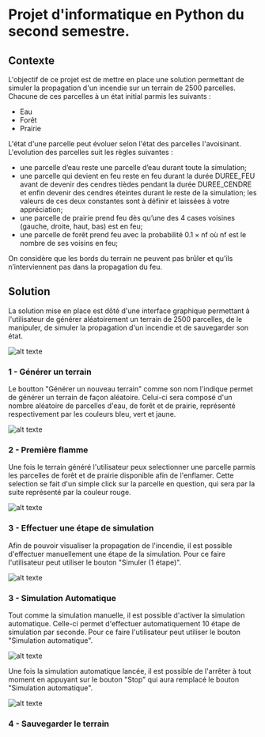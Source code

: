 # Projet d'informatique en Python du second semestre. 

## Contexte
L'objectif de ce projet est de mettre en place une solution permettant de simuler la propagation d'un incendie sur un terrain de 2500 parcelles. Chacune de ces parcelles à un état initial parmis les suivants :

- Eau
- Forêt
- Prairie

L'état d'une parcelle peut évoluer selon l'état des parcelles l'avoisinant. L'evolution des parcelles suit les règles suivantes : 

- une parcelle d’eau reste une parcelle d’eau durant toute la simulation;
- une parcelle qui devient en feu reste en feu durant la durée DUREE_FEU avant de devenir des cendres tièdes pendant la durée DUREE_CENDRE et enfin devenir des cendres éteintes durant le reste de la simulation; les valeurs de ces deux constantes sont à définir et laissées à votre appréciation;
- une parcelle de prairie prend feu dès qu’une des 4 cases voisines (gauche, droite, haut, bas) est en feu;
- une parcelle de forêt prend feu avec la probabilité 0.1 × nf où nf est le nombre de ses voisins en feu;

On considère que les bords du terrain ne peuvent pas brûler et qu’ils n’interviennent pas dans la propagation du feu.

## Solution
La solution mise en place est dôté d'une interface graphique permettant à l'utilisateur de générer aléatoirement un terrain de 2500 parcelles, de le manipuler, de simuler la propagation d'un incendie et de sauvegarder son état.

![alt texte](https://github.com/Nathan-Carre/projet_incendie/blob/main/ressources/Capture01.PNG)

### 1 - Générer un terrain 

Le boutton "Générer un nouveau terrain" comme son nom l'indique permet de générer un terrain de façon aléatoire. Celui-ci sera composé d'un nombre aléatoire de parcelles d'eau, de forêt et de prairie, représenté respectivement par les couleurs bleu, vert et jaune.

![alt texte](https://github.com/Nathan-Carre/projet_incendie/blob/main/ressources/Capture02.png)


### 2 - Première flamme 

Une fois le terrain généré l'utilisateur peux selectionner une parcelle parmis les parcelles de forêt et de prairie disponible afin de l'enflamer. Cette selection se fait d'un simple click sur la parcelle en question, qui sera par la suite représenté par la couleur rouge.

![alt texte](https://github.com/Nathan-Carre/projet_incendie/blob/main/ressources/Capture03.PNG)

### 3 - Effectuer une étape de simulation

Afin de pouvoir visualiser la propagation de l'incendie, il est possible d'effectuer manuellement une étape de la simulation. Pour ce faire l'utilisateur peut utiliser le bouton "Simuler (1 étape)".

![alt texte](https://github.com/Nathan-Carre/projet_incendie/blob/main/ressources/Capture04.PNG)


### 3 - Simulation Automatique

Tout comme la simulation manuelle, il est possible d'activer la simulation automatique. Celle-ci permet d'effectuer automatiquement 10 étape de simulation par seconde. Pour ce faire l'utilisateur peut utiliser le bouton "Simulation automatique".

![alt texte](https://github.com/Nathan-Carre/projet_incendie/blob/main/ressources/Capture05.PNG)

Une fois la simulation automatique lancée, il est possible de l'arrêter à tout moment en appuyant sur le bouton "Stop" qui aura remplacé le bouton "Simulation automatique".

![alt texte](https://github.com/Nathan-Carre/projet_incendie/blob/main/ressources/Capture06.PNG)


### 4 - Sauvegarder le terrain


